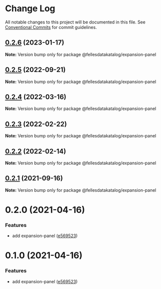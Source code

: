 # Change Log

All notable changes to this project will be documented in this file.
See [Conventional Commits](https://conventionalcommits.org) for commit guidelines.

## [0.2.6](https://github.com/fellesdatakatalog/fdk-kit/compare/@fellesdatakatalog/expansion-panel@0.2.5...@fellesdatakatalog/expansion-panel@0.2.6) (2023-01-17)

**Note:** Version bump only for package @fellesdatakatalog/expansion-panel





## [0.2.5](https://github.com/fellesdatakatalog/fdk-kit/compare/@fellesdatakatalog/expansion-panel@0.2.4...@fellesdatakatalog/expansion-panel@0.2.5) (2022-09-21)

**Note:** Version bump only for package @fellesdatakatalog/expansion-panel





## [0.2.4](https://github.com/fellesdatakatalog/fdk-kit/compare/@fellesdatakatalog/expansion-panel@0.2.3...@fellesdatakatalog/expansion-panel@0.2.4) (2022-03-16)

**Note:** Version bump only for package @fellesdatakatalog/expansion-panel





## [0.2.3](https://github.com/fellesdatakatalog/fdk-kit/compare/@fellesdatakatalog/expansion-panel@0.2.2...@fellesdatakatalog/expansion-panel@0.2.3) (2022-02-22)

**Note:** Version bump only for package @fellesdatakatalog/expansion-panel





## [0.2.2](https://github.com/fellesdatakatalog/fdk-kit/compare/@fellesdatakatalog/expansion-panel@0.2.1...@fellesdatakatalog/expansion-panel@0.2.2) (2022-02-14)

**Note:** Version bump only for package @fellesdatakatalog/expansion-panel





## [0.2.1](https://github.com/fellesdatakatalog/fdk-kit/compare/@fellesdatakatalog/expansion-panel@0.2.0...@fellesdatakatalog/expansion-panel@0.2.1) (2021-09-16)

**Note:** Version bump only for package @fellesdatakatalog/expansion-panel





# 0.2.0 (2021-04-16)


### Features

* add expansion-panel ([e569523](https://github.com/fellesdatakatalog/fdk-kit/commit/e5695236d33b35e3399faca614539e038c263e02))





# 0.1.0 (2021-04-16)


### Features

* add expansion-panel ([e569523](https://github.com/fellesdatakatalog/fdk-kit/commit/e5695236d33b35e3399faca614539e038c263e02))
